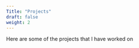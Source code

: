 ```yaml
---
Title: "Projects"
draft: false
weight: 2
---
```


Here are some of the projects that I have worked on

<!-- > [!WARNING]  
> This page is still under construction

{{< hint info >}}
**Markdown content**  
Lorem markdownum insigne. Olympo signis Delphis! Retexi Nereius nova develat
stringit, frustra Saturnius uteroque inter! Oculis non ritibus Telethusa
{{< /hint >}} -->
